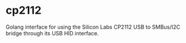 # cp2112
Golang interface for using the Silicon Labs CP2112 USB to SMBus/I2C bridge through its USB HID interface.
